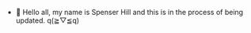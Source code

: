 - 👋 Hello all, my name is Spenser Hill and this is in the process of being updated. q(≧▽≦q)


<!---
Spenserhill64/Spenserhill64 is a ✨ special ✨ repository because its `README.md` (this file) appears on your GitHub profile.
You can click the Preview link to take a look at your changes.
--->
